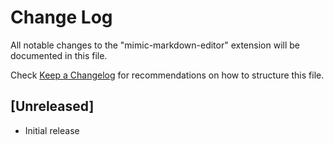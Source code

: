 # Change Log

All notable changes to the "mimic-markdown-editor" extension will be documented in this file.

Check [Keep a Changelog](http://keepachangelog.com/) for recommendations on how to structure this file.

## [Unreleased]

- Initial release